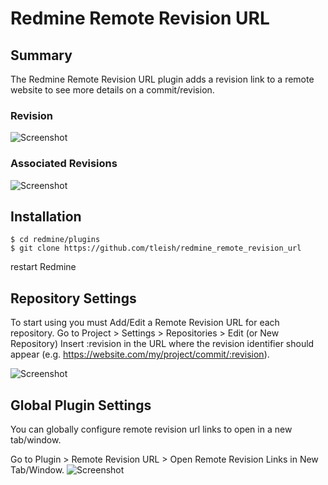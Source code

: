 # Redmine Remote Revision URL

## Summary

The Redmine Remote Revision URL plugin adds a revision link to a remote website to see more details on a commit/revision.

### Revision
![Screenshot](https://raw.githubusercontent.com/tleish/redmine_remote_revision_url/master/screenshot_revisions.png)

### Associated Revisions
![Screenshot](https://raw.githubusercontent.com/tleish/redmine_remote_revision_url/master/screenshot_associated_revisions.png)

## Installation

```
$ cd redmine/plugins
$ git clone https://github.com/tleish/redmine_remote_revision_url
```

restart Redmine

## Repository Settings

To start using you must Add/Edit a Remote Revision URL for each repository. Go to Project > Settings > Repositories > Edit (or New Repository)
Insert :revision in the URL where the revision identifier should appear (e.g. https://website.com/my/project/commit/:revision).

![Screenshot](https://raw.githubusercontent.com/tleish/redmine_remote_revision_url/master/screenshot_repository_settings.png)


## Global Plugin Settings

You can globally configure remote revision url links to open in a new tab/window.

Go to Plugin > Remote Revision URL > Open Remote Revision Links in New Tab/Window.
![Screenshot](https://raw.githubusercontent.com/tleish/redmine_remote_revision_url/master/screenshot_plugin_settings.png)